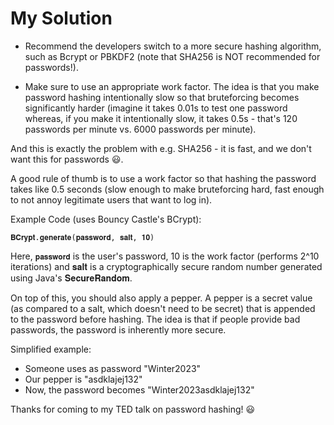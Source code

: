 # My Solution

- Recommend the developers switch to a more secure hashing algorithm, such as Bcrypt or PBKDF2 (note that SHA256 is NOT recommended for passwords!).

- Make sure to use an appropriate work factor. The idea is that you make password hashing intentionally slow so that bruteforcing becomes significantly harder (imagine it takes 0.01s to test one password whereas, if you make it intentionally slow, it takes 0.5s - that's 120 passwords per minute vs. 6000 passwords per minute). 

And this is exactly the problem with e.g. SHA256 - it is fast, and we don't want this for passwords 😃.

A good rule of thumb is to use a work factor so that hashing the password takes like 0.5 seconds (slow enough to make bruteforcing hard, fast enough to not annoy legitimate users that want to log in).

Example Code (uses Bouncy Castle's BCrypt):

`𝐁𝐂𝐫𝐲𝐩𝐭.𝐠𝐞𝐧𝐞𝐫𝐚𝐭𝐞(𝐩𝐚𝐬𝐬𝐰𝐨𝐫𝐝, 𝐬𝐚𝐥𝐭, 𝟏𝟎)`

Here, `𝐩𝐚𝐬𝐬𝐰𝐨𝐫𝐝` is the user's password, 10 is the work factor (performs 2^10 iterations) and 𝐬𝐚𝐥𝐭 is a cryptographically secure random number generated using Java's 𝐒𝐞𝐜𝐮𝐫𝐞𝐑𝐚𝐧𝐝𝐨𝐦.

On top of this, you should also apply a pepper. A pepper is a secret value (as compared to a salt, which doesn't need to be secret) that is appended to the password before hashing. The idea is that if people provide bad passwords, the password is inherently more secure.

Simplified example:

- Someone uses as password "Winter2023"
- Our pepper is "asdklajej132"
- Now, the password becomes "Winter2023asdklajej132"

Thanks for coming to my TED talk on password hashing! 😃 